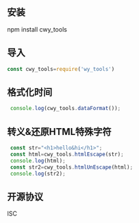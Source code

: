 <!-- 
    name代表名称
    version版本
    main入口
    description包描述
    keywords关键字
    license许可协议

    "name": "wy_tools",
    "version": "1.0.0",
    "main": "index.js",
    "description": "仅用于测试",
    "keywords": ["cwy"],
    "license": "ISC"
 -->
 ## 安装
 npm install cwy_tools
 ## 导入
 ```js
 const cwy_tools=require('wy_tools')
 ```
## 格式化时间
```js
 console.log(cwy_tools.dataFormat());
```
## 转义&还原HTML特殊字符
```js
 const str="<h1>hello&hi</h1>";
 const html=cwy_tools.htmlEscape(str);
 console.log(html);
 const str2=cwy_tools.htmlUnEscape(html);
 console.log(str2);
```
## 开源协议
ISC